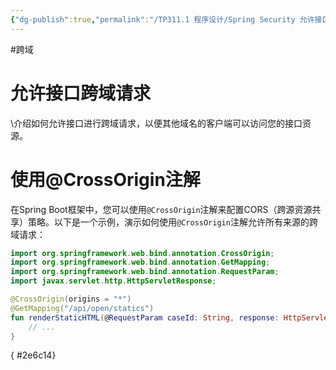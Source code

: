 ```yaml
---
{"dg-publish":true,"permalink":"/TP311.1 程序设计/Spring Security 允许接口跨域请求/","dgPassFrontmatter":true,"created":"2023-09-11T15:10:24.852+08:00","updated":"2024-06-01T10:50:08.554+08:00"}
---
```


#跨域
# 允许接口跨域请求

\介绍如何允许接口进行跨域请求，以便其他域名的客户端可以访问您的接口资源。

# 使用@CrossOrigin注解

在Spring Boot框架中，您可以使用`@CrossOrigin`注解来配置CORS（跨源资源共享）策略。以下是一个示例，演示如何使用`@CrossOrigin`注解允许所有来源的跨域请求：

```kotlin
import org.springframework.web.bind.annotation.CrossOrigin;
import org.springframework.web.bind.annotation.GetMapping;
import org.springframework.web.bind.annotation.RequestParam;
import javax.servlet.http.HttpServletResponse;

@CrossOrigin(origins = "*")
@GetMapping("/api/open/statics")
fun renderStaticHTML(@RequestParam caseId: String, response: HttpServletResponse) {
    // ...
}
```
{ #2e6c14}

